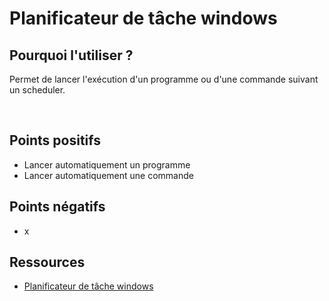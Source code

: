 # Planificateur de tâche windows

## Pourquoi l'utiliser ? 

Permet de lancer l'exécution d'un programme ou d'une commande suivant un scheduler.

<br>

## Points positifs

- Lancer automatiquement un programme
- Lancer automatiquement une commande

## Points négatifs

- x

## Ressources

- <a href="https://docs.microsoft.com/fr-fr/troubleshoot/windows-client/system-management-components/task-scheduler-task-only-runs-in-background"> Planificateur de tâche windows </a>